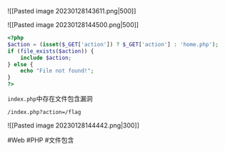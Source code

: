 ![[Pasted image 20230128143611.png|500]]

![[Pasted image 20230128144500.png|500]]

```php
<?php
$action = (isset($_GET['action']) ? $_GET['action'] : 'home.php');
if (file_exists($action)) {
	include $action;
} else {
	echo "File not found!";
}
?>
```

`index.php`中存在文件包含漏洞

```
/index.php?action=/flag
```

![[Pasted image 20230128144442.png|300]]

#Web #PHP #文件包含 
